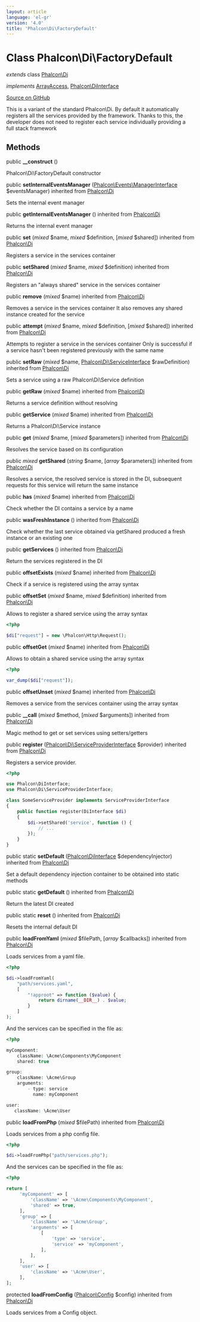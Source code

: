 ```yaml
---
layout: article
language: 'el-gr'
version: '4.0'
title: 'Phalcon\Di\FactoryDefault'
---
```


# Class **Phalcon\Di\FactoryDefault**

*extends* class [Phalcon\Di](api/Phalcon_Di)

*implements* [ArrayAccess](https://php.net/manual/en/class.arrayaccess.php), [Phalcon\DiInterface](api/Phalcon_DiInterface)

<a href="https://github.com/phalcon/cphalcon/tree/v4.0.0/phalcon/di/factorydefault.zep" class="btn btn-default btn-sm">Source on GitHub</a>

This is a variant of the standard Phalcon\Di. By default it automatically registers all the services provided by the framework. Thanks to this, the developer does not need to register each service individually providing a full stack framework

## Methods

public **__construct** ()

Phalcon\Di\FactoryDefault constructor

public **setInternalEventsManager** ([Phalcon\Events\ManagerInterface](api/Phalcon_Events_ManagerInterface) $eventsManager) inherited from [Phalcon\Di](api/Phalcon_Di)

Sets the internal event manager

public **getInternalEventsManager** () inherited from [Phalcon\Di](api/Phalcon_Di)

Returns the internal event manager

public **set** (*mixed* $name, *mixed* $definition, [*mixed* $shared]) inherited from [Phalcon\Di](api/Phalcon_Di)

Registers a service in the services container

public **setShared** (*mixed* $name, *mixed* $definition) inherited from [Phalcon\Di](api/Phalcon_Di)

Registers an "always shared" service in the services container

public **remove** (*mixed* $name) inherited from [Phalcon\Di](api/Phalcon_Di)

Removes a service in the services container It also removes any shared instance created for the service

public **attempt** (*mixed* $name, *mixed* $definition, [*mixed* $shared]) inherited from [Phalcon\Di](api/Phalcon_Di)

Attempts to register a service in the services container Only is successful if a service hasn't been registered previously with the same name

public **setRaw** (*mixed* $name, [Phalcon\Di\ServiceInterface](api/Phalcon_Di_ServiceInterface) $rawDefinition) inherited from [Phalcon\Di](api/Phalcon_Di)

Sets a service using a raw Phalcon\Di\Service definition

public **getRaw** (*mixed* $name) inherited from [Phalcon\Di](api/Phalcon_Di)

Returns a service definition without resolving

public **getService** (*mixed* $name) inherited from [Phalcon\Di](api/Phalcon_Di)

Returns a Phalcon\Di\Service instance

public **get** (*mixed* $name, [*mixed* $parameters]) inherited from [Phalcon\Di](api/Phalcon_Di)

Resolves the service based on its configuration

public *mixed* **getShared** (*string* $name, [*array* $parameters]) inherited from [Phalcon\Di](api/Phalcon_Di)

Resolves a service, the resolved service is stored in the DI, subsequent requests for this service will return the same instance

public **has** (*mixed* $name) inherited from [Phalcon\Di](api/Phalcon_Di)

Check whether the DI contains a service by a name

public **wasFreshInstance** () inherited from [Phalcon\Di](api/Phalcon_Di)

Check whether the last service obtained via getShared produced a fresh instance or an existing one

public **getServices** () inherited from [Phalcon\Di](api/Phalcon_Di)

Return the services registered in the DI

public **offsetExists** (*mixed* $name) inherited from [Phalcon\Di](api/Phalcon_Di)

Check if a service is registered using the array syntax

public **offsetSet** (*mixed* $name, *mixed* $definition) inherited from [Phalcon\Di](api/Phalcon_Di)

Allows to register a shared service using the array syntax

```php
<?php

$di["request"] = new \Phalcon\Http\Request();

```

public **offsetGet** (*mixed* $name) inherited from [Phalcon\Di](api/Phalcon_Di)

Allows to obtain a shared service using the array syntax

```php
<?php

var_dump($di["request"]);

```

public **offsetUnset** (*mixed* $name) inherited from [Phalcon\Di](api/Phalcon_Di)

Removes a service from the services container using the array syntax

public **__call** (*mixed* $method, [*mixed* $arguments]) inherited from [Phalcon\Di](api/Phalcon_Di)

Magic method to get or set services using setters/getters

public **register** ([Phalcon\Di\ServiceProviderInterface](api/Phalcon_Di_ServiceProviderInterface) $provider) inherited from [Phalcon\Di](api/Phalcon_Di)

Registers a service provider.

```php
<?php

use Phalcon\DiInterface;
use Phalcon\Di\ServiceProviderInterface;

class SomeServiceProvider implements ServiceProviderInterface
{
    public function register(DiInterface $di)
    {
        $di->setShared('service', function () {
            // ...
        });
    }
}

```

public static **setDefault** ([Phalcon\DiInterface](api/Phalcon_DiInterface) $dependencyInjector) inherited from [Phalcon\Di](api/Phalcon_Di)

Set a default dependency injection container to be obtained into static methods

public static **getDefault** () inherited from [Phalcon\Di](api/Phalcon_Di)

Return the latest DI created

public static **reset** () inherited from [Phalcon\Di](api/Phalcon_Di)

Resets the internal default DI

public **loadFromYaml** (*mixed* $filePath, [*array* $callbacks]) inherited from [Phalcon\Di](api/Phalcon_Di)

Loads services from a yaml file.

```php
<?php

$di->loadFromYaml(
    "path/services.yaml",
    [
        "!approot" => function ($value) {
            return dirname(__DIR__) . $value;
        }
    ]
);

```

And the services can be specified in the file as:

```php
<?php

myComponent:
    className: \Acme\Components\MyComponent
    shared: true

group:
    className: \Acme\Group
    arguments:
        - type: service
          name: myComponent

user:
   className: \Acme\User

```

public **loadFromPhp** (*mixed* $filePath) inherited from [Phalcon\Di](api/Phalcon_Di)

Loads services from a php config file.

```php
<?php

$di->loadFromPhp("path/services.php");

```

And the services can be specified in the file as:

```php
<?php

return [
     'myComponent' => [
         'className' => '\Acme\Components\MyComponent',
         'shared' => true,
     ],
     'group' => [
         'className' => '\Acme\Group',
         'arguments' => [
             [
                 'type' => 'service',
                 'service' => 'myComponent',
             ],
         ],
     ],
     'user' => [
         'className' => '\Acme\User',
     ],
];

```

protected **loadFromConfig** ([Phalcon\Config](api/Phalcon_Config) $config) inherited from [Phalcon\Di](api/Phalcon_Di)

Loads services from a Config object.